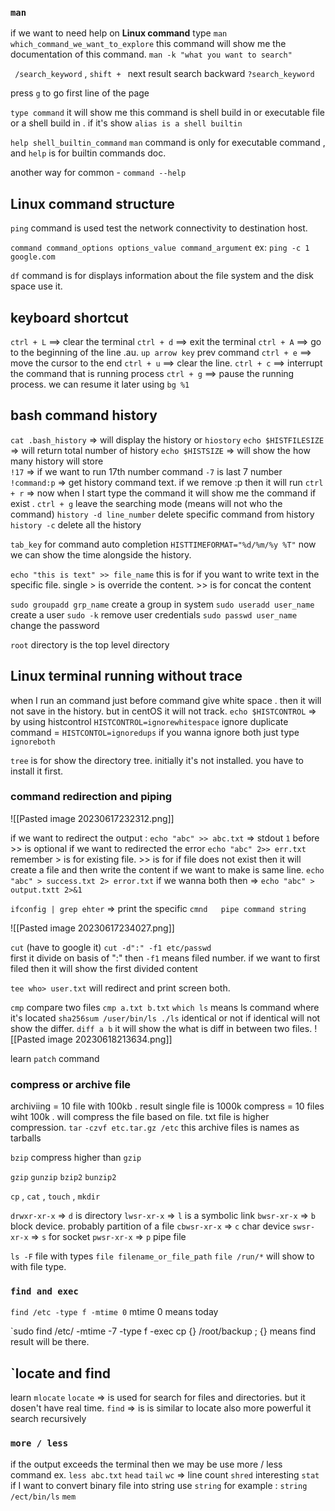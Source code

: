 
### `man`

if we want to need help on **Linux command** 
type
		`man which_command_we_want_to_explore`
this command will show me the documentation of this command.
`man -k "what you want to search"`

` /search_keyword`   ,   `shift + ` next result
search backward `?search_keyword`

press `g` to go first line of the page

`type command`  it will show me this command is shell build in or executable file or a shell build in . 
if it's show `alias is a shell builtin`

`help shell_builtin_command`   `man` command is only for executable command , and `help` is for builtin commands doc.

another way for common -  `command --help`


## Linux command structure
`ping`  command is used test the network connectivity to destination host.

`command command_options options_value command_argument`
ex: `ping -c 1 google.com`

`df` command is for displays information about the file system and the disk space use it.

## keyboard shortcut

`ctrl + L` ==> clear the terminal
`ctrl + d` ==> exit the terminal
`ctrl + A` ==> go to the beginning of the line
.au.  `up arrow key` prev command
`ctrl + e` ==> move the cursor to the end
`ctrl + u` ==> clear the line.
`ctrl + c` ==> interrupt the command that is running process
`ctrl + g` ==> pause the running process. we can resume it later using `bg %1`

## bash command history

`cat .bash_history`  => will display the history or `hiostory`
`echo $HISTFILESIZE`  => will return total number of history
`echo $HISTSIZE` => will show the how many history will store  
`!17` => if we want to run 17th number command `-7` is last 7 number
`!command:p` => get history command text. if we remove :p then it will run
`ctrl + r` => now when I start type the command it will show me the command if exist  . `ctrl + g` leave the searching mode (means will not who the command)
`history -d line_number` delete specific command from history
`history -c` delete all the history

`tab_key` for command auto completion
`HISTTIMEFORMAT="%d/%m/%y %T"`  now we can show the time alongside the history.

`echo "this is text" >> file_name` this is for if you want to write text in the specific file. single > is override the content. >> is for concat the content

`sudo groupadd grp_name` create a group in system
`sudo useradd user_name` create a user
`sudo -k` remove user credentials
`sudo passwd user_name` change the password

`root` directory is the top level directory

## Linux terminal running without trace

when I run an command just before command give white space . then it will not save in the history.
but in centOS it will not track.
		`echo $HISTCONTROL` => by using histcontrol `HISTCONTROL=ignorewhitespace`
ignore duplicate command = `HISTCONTOL=ignoredups` 
if you wanna ignore both just type `ignoreboth`

`tree` is for show the directory tree. initially it's not installed. you have to install it first.

### command redirection and piping

![[Pasted image 20230617232312.png]]

if we want to redirect the output : 
`echo "abc" >> abc.txt`  => stdout `1` before >> is optional
if we want to redirected the error 
`echo "abc" 2>> err.txt` 
remember > is for existing file.  >> is for if file does not exist then it will create a file and then write the content
if we want to make is same line.
`echo "abc" > success.txt 2> error.txt`
if we wanna both then => `echo "abc" > output.txtt 2>&1`

`ifconfig | grep ehter` => print the specific
`cmnd   pipe command string` 

![[Pasted image 20230617234027.png]]

`cut` (have to google it)
`cut -d":" -f1 etc/passwd`  
first it divide on basis of ":" then `-f1` means filed number. if we want to first filed then it will show the first divided content

`tee who> user.txt` will redirect and print screen both.

`cmp`  compare two files
`cmp a.txt b.txt`
`which ls` means ls command where it's located
`sha256sum /user/bin/ls ./ls`  identical or not if identical will not show the differ.
`diff a b` it will show the what is diff  in between two files.
![[Pasted image 20230618213634.png]]

learn `patch` command

### compress or archive file
archiviing = 10 file  with 100kb . result single file is 1000k
compress = 10 files wiht 100k . will compress the file based on file. txt file is higher compression.
`tar` `-czvf etc.tar.gz /etc` 
this archive files is names as tarballs

`bzip` compress higher than `gzip`

`gzip` `gunzip` 
`bzip2` `bunzip2`

`cp` , `cat` , `touch` , `mkdir` 

`drwxr-xr-x` => `d` is directory
`lwsr-xr-x` => `l` is a symbolic link
`bwsr-xr-x` => `b` block device. probably partition of a file
`cbwsr-xr-x` => `c` char device 
`swsr-xr-x` => `s` for socket
`pwsr-xr-x`  => `p` pipe file

`ls -F` file with types 
`file filename_or_file_path`
`file /run/*` will show to with file type.

### `find and exec`
`find /etc -type f -mtime 0`  mtime 0 means today 

`sudo find /etc/ -mtime -7 -type f -exec cp {} /root/backup \;
{} means find result will be there.


## `locate and find
learn `mlocate`
`locate` => is used for search for files and directories. but it dosen't have real time.
`find` => is is similar to locate also more powerful it search recursively

### `more / less`
if the output exceeds the terminal then we may be use more / less command
ex. `less abc.txt`
`head` `tail`
`wc` => line count
`shred` interesting
`stat`
if I want to convert binary file into string  use `string` 
for example : `string /ect/bin/ls`
`mem`

